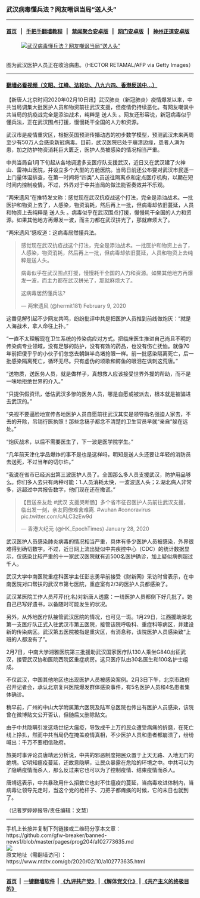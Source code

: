 ### 武汉病毒懂兵法？网友嘲讽当局“送人头”
------------------------

#### [首页](https://github.com/gfw-breaker/banned-news1/blob/master/README.md) &nbsp;&nbsp;|&nbsp;&nbsp; [手把手翻墙教程](https://github.com/gfw-breaker/guides/wiki) &nbsp;&nbsp;|&nbsp;&nbsp; [禁闻聚合安卓版](https://github.com/gfw-breaker/bn-android) &nbsp;&nbsp;|&nbsp;&nbsp; [网门安卓版](https://github.com/oGate2/oGate) &nbsp;&nbsp;|&nbsp;&nbsp; [神州正道安卓版](https://github.com/SzzdOgate/update) 



<div><div class="featured_image">
 <a href="https://i.ntdtv.com/assets/uploads/2020/01/GettyImages-1196130121-2-3.jpg" target="_blank">
  <figure>
   <img alt="武汉病毒懂兵法？网友嘲讽当局“送人头”" src="https://i.ntdtv.com/assets/uploads/2020/01/GettyImages-1196130121-2-3-800x450.jpg"/>
  </figure><br/>
 </a>
 <span class="caption">
  图为武汉医护人员正在收治病患。（HECTOR RETAMAL/AFP via Getty Images）
 </span>
</div>
</div><hr/>

#### [翻墙必看视频（文昭、江峰、法轮功、八九六四、香港反送中...）](https://github.com/gfw-breaker/banned-news1/blob/master/pages/link3.md)

<div><div class="post_content" itemprop="articleBody">
 <p>
  【新唐人北京时间2020年02月10日讯】武汉肺炎（新冠肺炎）疫情爆发以来，中共当局调集大批医护人员和物资前往武汉支援，但疫情仍持续恶化。有网友嘲讽中共当局的抗疫战完全是添油战术，纯粹是
  <ok href="https://www.ntdtv.com/gb/送人头.htm">
   送人头
  </ok>
  。网友还形容说，新冠病毒似乎懂兵法，正在武汉围点打援，慢慢耗干全国的人力和资源。
 </p>
 <p>
  武汉市是疫情重灾区，根据英国预测传播动态的初步数学模型，预测武汉未来两周至少有50万人会感染新冠病毒。目前，武汉医院已处于崩溃边缘，患者人满为患，加之防护物资消耗巨大匮乏，医护人员被感染的情况相当严重。
 </p>
 <p>
  中共当局自1月下旬起从各地调遣多支医疗队支援武汉，近日又在武汉建了火神山、雷神山医院，并设立多个大型的方舱医院。当局日前还公布要对武汉市民逐一上门量体温排查，在第一时间将“四类”人员送往隔离点和定点医疗机构，以期在短时间内控制疫情。不过，外界对于中共当局的做法能否奏效并不乐观。
 </p>
 <p>
  “两宋遗风”在推特发文称：感觉现在武汉抗疫战这个打法，完全是添油战术。一批医护和物资上去了，人感染，物资消耗，然后再上一批，但病毒却依旧蔓延，人员和物资上去纯粹是
  <ok href="https://www.ntdtv.com/gb/送人头.htm">
   送人头
  </ok>
  。病毒似乎在武汉围点打援，慢慢耗干全国的人力和资源。如果其他地方再爆发一波，而主力都在武汉拼光了，那就麻烦大了。
 </p>
 <p>
  “两宋遗风”感叹道：这病毒居然懂兵法。
 </p>
 <blockquote class="twitter-tweet">
  <p dir="ltr" lang="zh">
   感觉现在武汉抗疫战这个打法，完全是添油战术。一批医护和物资上去了，人感染，物资消耗，然后再上一批，但病毒却依旧蔓延，人员和物资上去纯粹是送人头。
  </p>
  <p>
   病毒似乎在武汉围点打援，慢慢耗干全国的人力和资源。如果其他地方再爆发一波，而主力都在武汉拼光了，那就麻烦大了。
  </p>
  <p>
   这病毒居然懂兵法?
  </p>
  <p>
   — 两宋遗风 (@hermit181)
   <ok href="https://twitter.com/hermit181/status/1226446716808941568?ref_src=twsrc%5Etfw">
    February 9, 2020
   </ok>
  </p>
 </blockquote>
 <p>
  <script async="" charset="utf-8" src="https://platform.twitter.com/widgets.js">
  </script>
 </p>
 <p>
 </p>
 <p>
  这番见解引起不少网友共鸣，纷纷批评中共是把医护人员推到前线做炮灰：“就是人海战术，拿人命往上扑。”
 </p>
 <p>
  “一直不太理解现在卫生系统的传染病应对方式。把临床医生推进自己尚且不明的传染病专业领域，没有足够的防护，没有有效的药品，也没有伤亡抚恤。就像70年前把傻乎乎的小伙子们忽悠去朝鲜半岛堵抢眼一样。前一批感染隔离死亡，后一批感染隔离死亡，循环无尽。只有虚伪的颂歌和鳄鱼的眼泪在讽刺这荒唐。”
 </p>
 <p>
  “送物质，送医务人员，就是做样子，真想救人应该接受世界外援的帮助，而不是一味地拒绝世界的介入。”
 </p>
 <p>
  “只提供假资讯，低估武汉多惨的医务人员，哪是自愿或被派去，根本就是被骗进去武汉的。”
 </p>
 <p>
  “央视不要逼脸地宣传各地医护人员自愿前往武汉其实是领导指名强迫人家去，不去的开除，吊销行医执照！那些念稿子都念不清楚的卫生官员早就“亲自”躲在远处。”
 </p>
 <p>
  “炮灰战术，以后不需要医生了，下一波是医学院学生。”
 </p>
 <p>
  “几年前天津化学品爆炸的事不是也是这样吗，明知是送人头还要让年轻的消防员去送死，不过当年的切尔许。”
 </p>
 <p>
  “我说在省市已经派出第三波医护人员了。全国那么多人员支援武汉，防护用品够么。你们多人去只有两种可能：1.人员消耗太快，一波波送人头；2.湖北病人非常多，远超过中共报告数字，他们现在还在撒谎。”
 </p>
 <blockquote class="twitter-tweet">
  <p dir="ltr" lang="zh">
   【目送亲友赴
   <ok href="https://twitter.com/hashtag/%E6%AD%A6%E6%BC%A2?src=hash&amp;ref_src=twsrc%5Etfw">
    #武汉
   </ok>
   支援哭断肠】多个省市征召医护人员前往武汉支援，临出发一刻，亲友同僚难舍难离.
   <ok href="https://twitter.com/hashtag/wuhan?src=hash&amp;ref_src=twsrc%5Etfw">
    #wuhan
   </ok>
   <ok href="https://twitter.com/hashtag/conoravirus?src=hash&amp;ref_src=twsrc%5Etfw">
    #conoravirus
   </ok>
   <ok href="https://t.co/cALC3zEw9d">
    pic.twitter.com/cALC3zEw9d
   </ok>
  </p>
  <p>
   — 香港大纪元 (@HK_EpochTimes)
   <ok href="https://twitter.com/HK_EpochTimes/status/1222061639442337792?ref_src=twsrc%5Etfw">
    January 28, 2020
   </ok>
  </p>
 </blockquote>
 <p>
  <script async="" charset="utf-8" src="https://platform.twitter.com/widgets.js">
  </script>
 </p>
 <p>
 </p>
 <p>
  武汉医护人员感染肺炎病毒的情况相当严重，具体有多少医护人员被感染，外界很难得到确切数字。不过，近日网上流出疑似中共疾控中心（CDC）的统计数据显示，仅感染比较严重的十一家武汉医院就有近500名医护确诊，加上疑似病例超过千人。
 </p>
 <p>
  武汉大学中南医院重症科医学主任彭志勇早前接受《财新网》采访时曾表示，在中南医院对口帮扶的武汉市第七医院，重症室有2/3的医护人员都感染了。
 </p>
 <p>
  武汉某医院工作人员芹芹(化名)对新唐人透露：一线医护人员都倒下好几批了。她自己已写好遗书，以备随时可能发生的状况。
 </p>
 <p>
  另外，从外地医疗队接管武汉医院的情况，也可见一斑。1月29日，江西援助湖北第一支医疗队正式入驻武汉市第五医院，接管该院呼吸科、重症科等病区，并建设新的传染病区。武汉第五医院被指是重灾区，有消息称，该院医护人员感染致“上班的人都没有了”。
 </p>
 <p>
  2月7日，中南大学湘雅医院第三批援助武汉国家医疗队130人乘坐G840出征武汉，接管武汉协和医院西院区重症病房。这只医疗队由30名医生和100名护士组成。
 </p>
 <p>
  不仅武汉，中国其他地区也出现医护人员被感染案例。2月3日下午，北京市政府召开记者会，承认北京复兴医院爆发群体感染事件，有5名医护人员和4名患者集体确诊。
 </p>
 <p>
  稍早前，广州的中山大学附属第六医院及陆军总医院也传出有医护人员感染，该院曾在微博贴文公开否认，但随后又删除贴文。
 </p>
 <p>
  由于中共隐瞒引发这场世纪大瘟疫，导致成千上万的民众遭受病痛的折磨，在死亡线上挣扎，然而中共当局仍在掩盖疫情真相，不少医护人员和患者都崩溃了，纷纷喊出：千万不要相信政府。
  <div class="video_fit_container">
  </div>
 </p>
 <p>
  旅美时事评论员唐靖远分析说，中共的邪恶制度把民众置于上天无路、入地无门的绝境。它明知瘟疫蔓延，还故意隐瞒，让民众暴露在危险的环境之中。中共可以为了隐瞒疫情而杀人，那么反过来它也可以为了控制疫情、结束疫情而杀人。
 </p>
 <p>
  唐靖远表示，中共暴政用什么招数它也封不住瘟疫的蔓延，当病毒攻进体制内，当病毒让领导先走时，当这个党的枪杆子、刀把子都瘫痪的时候，它的末日也就到了。
 </p>
 <p>
  （记者罗婷婷报导/责任编辑：文慧）
 </p>
 <div class="single_ad">
 </div>
</div>
</div>
<hr/>
手机上长按并复制下列链接或二维码分享本文章：<br/>
https://github.com/gfw-breaker/banned-news1/blob/master/pages/prog204/a102773635.md <br/>
<a href='https://github.com/gfw-breaker/banned-news1/blob/master/pages/prog204/a102773635.md'><img src='https://github.com/gfw-breaker/banned-news1/blob/master/pages/prog204/a102773635.md.png'/></a> <br/>
原文地址（需翻墙访问）：https://www.ntdtv.com/gb/2020/02/10/a102773635.html


------------------------
#### [首页](https://github.com/gfw-breaker/banned-news1/blob/master/README.md) &nbsp;|&nbsp; [一键翻墙软件](https://github.com/gfw-breaker/nogfw/blob/master/README.md) &nbsp;| [《九评共产党》](https://github.com/gfw-breaker/9ping.md/blob/master/README.md#九评之一评共产党是什么) | [《解体党文化》](https://github.com/gfw-breaker/jtdwh.md/blob/master/README.md) | [《共产主义的终极目的》](https://github.com/gfw-breaker/gczydzjmd.md/blob/master/README.md)


<img src='http://gfw-breaker.win/banned-news/pages/prog204/a102773635.md' width='0px' height='0px'/>